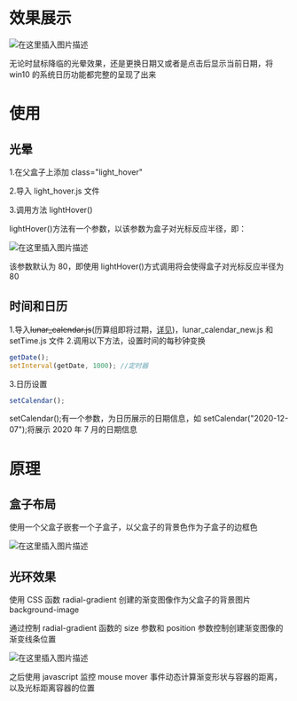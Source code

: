 # 效果展示

![在这里插入图片描述](https://img-blog.csdnimg.cn/20201208235233997.gif#pic_center)

无论时鼠标降临的光晕效果，还是更换日期又或者是点击后显示当前日期，将 win10 的系统日历功能都完整的呈现了出来

# 使用

## 光晕

1.在父盒子上添加 class="light_hover"

2.导入 light_hover.js 文件

3.调用方法 lightHover()

lightHover()方法有一个参数，以该参数为盒子对光标反应半径，即：

![在这里插入图片描述](https://img-blog.csdnimg.cn/2020120712123863.png)

该参数默认为 80，即使用 lightHover()方式调用将会使得盒子对光标反应半径为 80

## 时间和日历

1.导入~~lunar_calendar.js~~(历算组即将过期，[详见](https://blog.csdn.net/qq_43915356/article/details/110872220))，lunar_calendar_new.js 和 setTime.js 文件 2.调用以下方法，设置时间的每秒钟变换

```javascript
getDate();
setInterval(getDate, 1000); //定时器
```

3.日历设置

```javascript
setCalendar();
```

setCalendar();有一个参数，为日历展示的日期信息，如 setCalendar("2020-12-07");将展示 2020 年 7 月的日期信息

# 原理

## 盒子布局

使用一个父盒子嵌套一个子盒子，以父盒子的背景色作为子盒子的边框色

![在这里插入图片描述](https://img-blog.csdnimg.cn/20201206230218874.png)

## 光环效果

使用 CSS 函数 radial-gradient 创建的渐变图像作为父盒子的背景图片 background-image

通过控制 radial-gradient 函数的 size 参数和 position 参数控制创建渐变图像的渐变线条位置

![在这里插入图片描述](https://img-blog.csdnimg.cn/20201206230232375.png?x-oss-process=image/watermark,type_ZmFuZ3poZW5naGVpdGk,shadow_10,text_aHR0cHM6Ly9ibG9nLmNzZG4ubmV0L3FxXzQzOTE1MzU2,size_16,color_FFFFFF,t_70)

之后使用 javascript 监控 mouse mover 事件动态计算渐变形状与容器的距离，以及光标距离容器的位置
